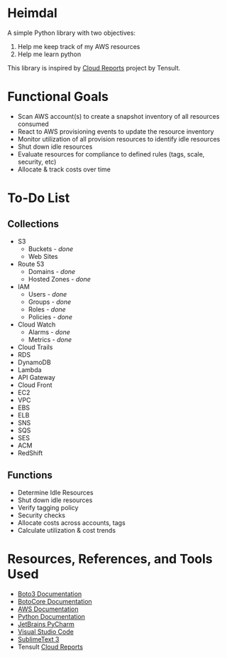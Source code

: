 # Heimdal

A simple Python library with two objectives:

1. Help me keep track of my AWS resources
2. Help me learn python

This library is inspired by [Cloud Reports](https://github.com/tensult/cloud-reports) project by Tensult.

# Functional Goals

* Scan AWS account(s) to create a snapshot inventory of all resources consumed
* React to AWS provisioning events to update the resource inventory
* Monitor utilization of all provision resources to identify idle resources
* Shut down idle resources
* Evaluate resources for compliance to defined rules (tags, scale, security, etc)
* Allocate & track costs over time

# To-Do List
## Collections
* S3
    * Buckets - _done_
    * Web Sites
* Route 53
    * Domains - _done_
    * Hosted Zones - _done_
* IAM
    * Users - _done_
    * Groups - _done_
    * Roles - _done_
    * Policies - _done_
* Cloud Watch
    * Alarms - _done_
    * Metrics - _done_
* Cloud Trails
* RDS
* DynamoDB
* Lambda
* API Gateway
* Cloud Front
* EC2
* VPC
* EBS
* ELB
* SNS
* SQS
* SES
* ACM
* RedShift

## Functions
* Determine Idle Resources
* Shut down idle resources
* Verify tagging policy
* Security checks
* Allocate costs across accounts, tags
* Calculate utilization & cost trends

# Resources, References, and Tools Used
* [Boto3 Documentation](http://boto3.readthedocs.io/en/stable/index.html)
* [BotoCore Documentation](http://botocore.readthedocs.io/en/latest/index.html)
* [AWS Documentation](https://aws.amazon.com/documentation/)
* [Python Documentation](https://docs.python.org/3/)
* [JetBrains PyCharm](https://www.jetbrains.com/pycharm/)
* [Visual Studio Code](https://code.visualstudio.com/)
* [SublimeText 3](http://www.sublimetext.com/)
* Tensult [Cloud Reports](https://github.com/tensult/cloud-reports)
